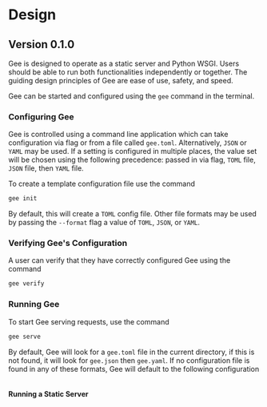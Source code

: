 # Design

## Version 0.1.0

Gee is designed to operate as a static server and Python WSGI. Users should be
able to run both functionalities independently or together. The guiding design
principles of Gee are ease of use, safety, and speed.

Gee can be started and configured using the `gee` command in the terminal.

### Configuring Gee

Gee is controlled using a command line application which can take configuration
via flag or from a file called `gee.toml`. Alternatively, `JSON` or `YAML` may 
be used. If a setting is configured in multiple places, the value set will be
chosen using the following precedence: passed in via flag, `TOML` file, `JSON`
file, then `YAML` file.

To create a template configuration file use the command

``` bash
gee init
```

By default, this will create a `TOML` config file. Other file formats may be
used by passing the `--format` flag a value of `TOML`, `JSON`, or `YAML`.

### Verifying Gee's Configuration

A user can verify that they have correctly configured Gee using the command

``` bash
gee verify
```



### Running Gee

To start Gee serving requests, use the command

``` bash
gee serve
```

By default, Gee will look for a `gee.toml` file in the current directory, if 
this is not found, it will look for `gee.json` then `gee.yaml`. If no
configuration file is found in any of these formats, Gee will default to the
following configuration

``` toml

```

#### Running a Static Server
